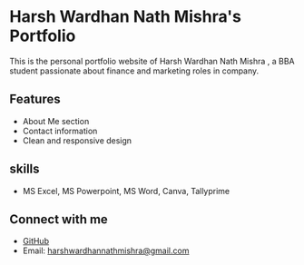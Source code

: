 # Harsh Wardhan Nath Mishra's Portfolio

This is the personal portfolio website of Harsh Wardhan Nath Mishra , a BBA student passionate about finance and marketing roles in company.

## Features
- About Me section
- Contact information
- Clean and responsive design

## skills
- MS Excel, MS Powerpoint, MS Word, Canva, Tallyprime

## Connect with me
- [GitHub]()
- Email: harshwardhannathmishra@gmail.com
